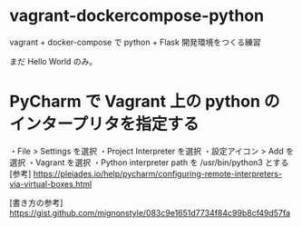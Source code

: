 # vagrant-dockercompose-python
vagrant + docker-compose  で python + Flask 開発環境をつくる練習

まだ Hello World のみ。

# PyCharm で Vagrant 上の python のインタープリタを指定する
・File > Settings を選択
・Project Interpreter を選択
・設定アイコン > Add を選択
・Vagrant を選択
・Python interpreter path を /usr/bin/python3 とする
[参考]
https://pleiades.io/help/pycharm/configuring-remote-interpreters-via-virtual-boxes.html



[書き方の参考]
https://gist.github.com/mignonstyle/083c9e1651d7734f84c99b8cf49d57fa
